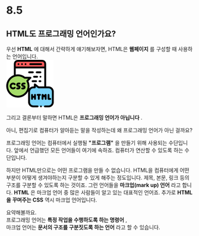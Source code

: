 # 8.5
## HTML도 프로그래밍 언어인가요?

우선 __HTML__ 에 대해서 간략하게 얘기해보자면, HTML은 __웹페이지__ 를 구성할 때 사용하는 언어입니다.  
![html](./img/html.PNG)  

그리고 결론부터 말하면 HTML은 __프로그래밍 언어가 아닙니다__ .

아니, 편집기로 컴퓨터가 알아듣는 말을 작성하는데 왜 프로그래밍 언어가 아닌 걸까요?  

프로그래밍 언어는 컴퓨터에서 실행될 __"프로그램"__ 을 만들기 위해 사용되는 수단입니다. 앞에서 언급했던 모든 언어들이 여기에 속하죠. 컴퓨터가 연산할 수 있도록 하는 수단입니다.

하지만 HTML만으로는 어떤 프로그램을 만들 수 없습니다. HTML을 컴퓨터에게 어떤 부분이 어떻게 생겨야하는지 구분할 수 있게 해주는 정도입니다. 제목, 본문, 링크 등의 구조를 구분할 수 있도록 하는 것이죠. 그런 언어들을 __마크업(mark up) 언어__ 라고 합니다. __HTML__ 은 마크업 언어 중 많은 사람들이 알고 있는 대표적인 언어죠. 추가로 __HTML을 꾸며주는 CSS__ 역시 마크업 언어입니다.

요약해볼까요.  
프로그래밍 언어는 __특정 작업을 수행하도록 하는 명령어__ ,  
마크업 언어는 __문서의 구조를 구분짓도록 하는 언어__ 라고 할 수 있습니다.
